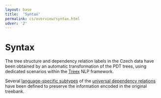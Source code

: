 ```yaml
---
layout: base
title:  'Syntax'
permalink: cs/overview/syntax.html
udver: '2'
---
```


# Syntax

The tree structure and dependency relation labels in the Czech data have been obtained
by an automatic transformation of the PDT trees,
using dedicated scenarios within the
<a href="http://ufal.mff.cuni.cz/treex">Treex</a> NLP framework.

Several [language-specific subtypes](../dep/index.html)
of the [universal dependency relations](../../u/dep/index.html) have been defined
to preserve the information encoded in the original treebank.
